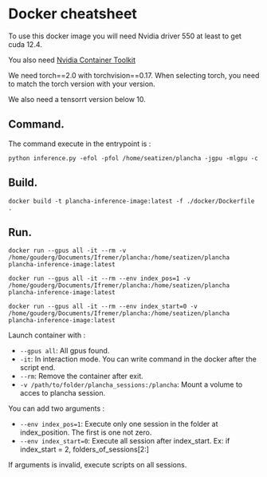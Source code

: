 # Docker cheatsheet

To use this docker image you will need Nvidia driver 550 at least to get cuda 12.4.

You also need [Nvidia Container Toolkit](https://docs.nvidia.com/datacenter/cloud-native/container-toolkit/latest/install-guide.html)  

We need torch==2.0 with torchvision==0.17. When selecting torch, you need to match the torch version with your version.

We also need a tensorrt version below 10.

## Command.

The command execute in the entrypoint is :

`python inference.py -efol -pfol /home/seatizen/plancha -jgpu -mlgpu -c`


## Build.

`docker build -t plancha-inference-image:latest -f ./docker/Dockerfile .`

## Run.

`docker run --gpus all -it --rm -v /home/gouderg/Documents/Ifremer/plancha:/home/seatizen/plancha plancha-inference-image:latest`

`docker run --gpus all -it --rm --env index_pos=1 -v /home/gouderg/Documents/Ifremer/plancha:/home/seatizen/plancha plancha-inference-image:latest`

`docker run --gpus all -it --rm --env index_start=0 -v  /home/gouderg/Documents/Ifremer/plancha:/home/seatizen/plancha plancha-inference-image:latest`

Launch container with :
* `--gpus all`: All gpus found.
* `-it`: In interaction mode. You can write command in the docker after the script end.
* `--rm`: Remove the container after exit.
* `-v /path/to/folder/plancha_sessions:/plancha`: Mount a volume to acces to plancha session.

You can add two arguments :
* `--env index_pos=1`: Execute only one session in the folder at index_position. The first is one not zero.
* `--env index_start=0`: Execute all session after index_start. Ex: if index_start = 2, folders_of_sessions[2:]

If arguments is invalid, execute scripts on all sessions.